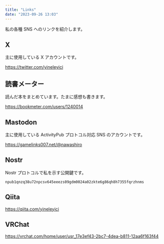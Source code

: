 ```yaml
---
title: "Links"
date: "2023-09-26 13:03"
---
```


私の各種 SNS へのリンクを紹介します。

## X

主に使用している X アカウントです。

https://twitter.com/yineleyici

## 読書メーター

読んだ本をまとめています。たまに感想も書きます。

https://bookmeter.com/users/1240014

## Mastodon

主に使用している ActivityPub プロトコル対応 SNS のアカウントです。

https://gamelinks007.net/@nawashiro

## Nostr

Nostr プロトコルで私を示す公開鍵です。

```
npub1qnzq38u72npcsv645eeezs09gdm0024a02zkte6g86qh8h7355fqrzhnms
```

## Qiita

https://qiita.com/yineleyici

## VRChat

https://vrchat.com/home/user/usr_17e3ef43-2bc7-4dea-b811-12aa6f163f44
